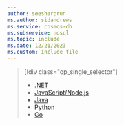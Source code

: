 ```yaml
---
author: seesharprun
ms.author: sidandrews
ms.service: cosmos-db
ms.subservice: nosql
ms.topic: include
ms.date: 12/21/2023
ms.custom: include file
---
```


> [!div class="op_single_selector"]
>
> - [.NET](../quickstart-dotnet.md)
> - [JavaScript/Node.js](../quickstart-nodejs.md)
> - [Java](../quickstart-java.md)
> - [Python](../quickstart-python.md)
> - [Go](../quickstart-go.md)
>